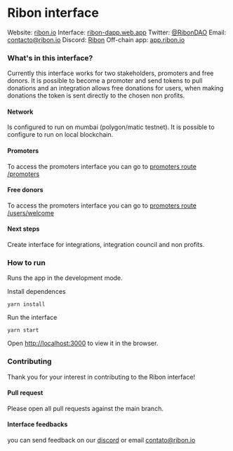 # Ribon interface

Website: [ribon.io](https://ribon.io/en)
Interface: [ribon-dapp.web.app](https://ribon-dapp.web.app)
Twitter: [@RibonDAO](https://twitter.com/RibonDAO)
Email: contacto@ribon.io
Discord: [Ribon](https://discord.gg/2uXh3rxTns)
Off-chain app: [app.ribon.io](https://ribon.io/en/)

### What's in this interface?

Currently this interface works for two stakeholders, promoters and free donors.
It is possible to become a promoter and send tokens to pull donations and an integration allows free donations for users, when making donations the token is sent directly to the chosen non profits.

#### Network

Is configured to run on mumbai (polygon/matic testnet). It is possible to configure to run on local blockchain.

#### Promoters

To access the promoters interface you can go to [promoters route /promoters](https://ribon-dapp.web.app/promoters)

#### Free donors

To access the promoters interface you can go to [promoters route /users/welcome](hhttps://ribon-dapp.web.app/users/welcome)

#### Next steps

Create interface for integrations, integration council and non profits.

### How to run

Runs the app in the development mode.

Install dependences

```
yarn install
```

Run the interface

```
yarn start
```

Open [http://localhost:3000](http://localhost:3000) to view it in the browser.

### Contributing

Thank you for your interest in contributing to the Ribon interface!

#### Pull request

Please open all pull requests against the main branch.

#### Interface feedbacks

you can send feedback on our [discord](https://discord.gg/2uXh3rxTns) or email contato@ribon.io
